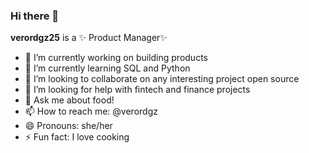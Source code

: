 ### Hi there 👋


**verordgz25** is a ✨ Product Manager✨ 

- 🔭 I’m currently working on building products
- 🌱 I’m currently learning SQL and Python
- 👯 I’m looking to collaborate on any interesting project open source
- 🤔 I’m looking for help with fintech and finance projects
- 💬 Ask me about food!
- 📫 How to reach me: @verordgz
- 😄 Pronouns: she/her
- ⚡ Fun fact: I love cooking

